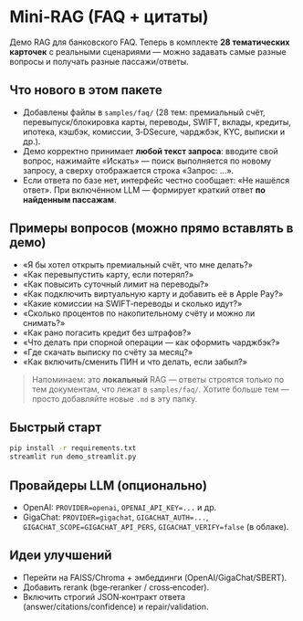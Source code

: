 # Mini‑RAG (FAQ + цитаты)

Демо RAG для банковского FAQ. Теперь в комплекте **28 тематических карточек** с реальными сценариями — можно задавать самые разные вопросы и получать разные пассажи/ответы.

## Что нового в этом пакете
- Добавлены файлы в `samples/faq/` (28 тем: премиальный счёт, перевыпуск/блокировка карты, переводы, SWIFT, вклады, кредиты, ипотека, кэшбэк, комиссии, 3‑DSecure, чарджбэк, KYC, выписки и др.).
- Демо корректно принимает **любой текст запроса**: вводите свой вопрос, нажимайте «Искать» — поиск выполняется по новому запросу, а сверху отображается строка «Запрос: …».
- Если ответа по базе нет, интерфейс честно сообщает: «Не нашёлся ответ». При включённом LLM — формирует краткий ответ **по найденным пассажам**.

## Примеры вопросов (можно прямо вставлять в демо)
- «Я бы хотел открыть премиальный счёт, что мне делать?»
- «Как перевыпустить карту, если потерял?»
- «Как повысить суточный лимит на переводы?»
- «Как подключить виртуальную карту и добавить её в Apple Pay?»
- «Какие комиссии на SWIFT‑переводы и сколько идут?»
- «Сколько процентов по накопительному счёту и можно ли снимать?»
- «Как рано погасить кредит без штрафов?»
- «Что делать при спорной операции — как оформить чарджбэк?»
- «Где скачать выписку по счёту за месяц?»
- «Как включить/сменить ПИН и что делать, если забыл?»

> Напоминаем: это **локальный** RAG — ответы строятся только по тем документам, что лежат в `samples/faq/`. Хотите больше тем — просто добавляйте новые `.md` в эту папку.

## Быстрый старт
```bash
pip install -r requirements.txt
streamlit run demo_streamlit.py
```

## Провайдеры LLM (опционально)
- OpenAI: `PROVIDER=openai`, `OPENAI_API_KEY=...` и др.
- GigaChat: `PROVIDER=gigachat`, `GIGACHAT_AUTH=...`, `GIGACHAT_SCOPE=GIGACHAT_API_PERS`, `GIGACHAT_VERIFY=false` (в облаке).

## Идеи улучшений
- Перейти на FAISS/Chroma + эмбеддинги (OpenAI/GigaChat/SBERT).
- Добавить rerank (bge‑reranker / cross‑encoder).
- Включить строгий JSON‑контракт ответа (answer/citations/confidence) и repair/validation.
